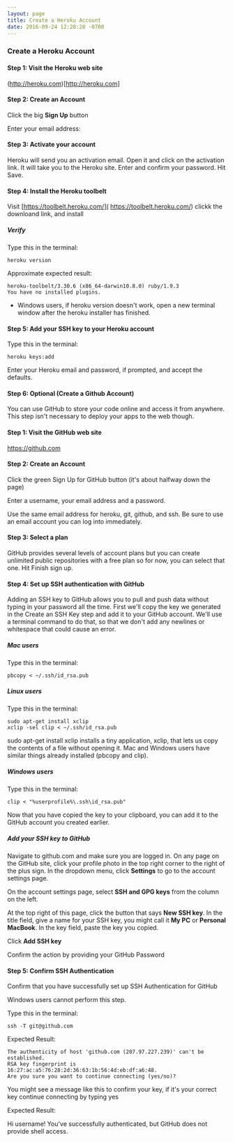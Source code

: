 ```yaml
---
layout: page
title: Create a Heroku Account
date: 2016-09-24 12:28:28 -0700
---
```


### Create a Heroku Account

#### Step 1: Visit the Heroku web site

(http://heroku.com)[http://heroku.com]

#### Step 2: Create an Account

Click the big **Sign Up** button

Enter your email address:

#### Step 3: Activate your account

Heroku will send you an activation email. Open it and click on the activation link. It will take you to the Heroku site. Enter and confirm your password. Hit Save.

#### Step 4: Install the Heroku toolbelt

Visit [https://toolbelt.heroku.com/]( https://toolbelt.heroku.com/) clickk the downloand link, and install

##### Verify

Type this in the terminal:

```
heroku version
```

Approximate expected result:

```
heroku-toolbelt/3.30.6 (x86_64-darwin10.8.0) ruby/1.9.3
You have no installed plugins.
```

* Windows users, if heroku version doesn't work, open a new terminal window after the heroku installer has finished.

#### Step 5: Add your SSH key to your Heroku account

Type this in the terminal:

```
heroku keys:add
```

Enter your Heroku email and password, if prompted, and accept the defaults.

#### Step 6: Optional (Create a Github Account)

You can use GitHub to store your code online and access it from anywhere. This step isn't necessary to deploy your apps to the web though.

#### Step 1: Visit the GitHub web site

https://github.com

#### Step 2: Create an Account

Click the green Sign Up for GitHub button (it's about halfway down the page)

Enter a username, your email address and a password.


Use the same email address for heroku, git, github, and ssh. Be sure to use an email account you can log into immediately.

#### Step 3: Select a plan
GitHub provides several levels of account plans but you can create unlimited public repositories with a free plan so for now, you can select that one. Hit Finish sign up.

#### Step 4: Set up SSH authentication with GitHub

Adding an SSH key to GitHub allows you to pull and push data without typing in your password all the time. First we'll copy the key we generated in the Create an SSH Key step and add it to your GitHub account. We'll use a terminal command to do that, so that we don't add any newlines or whitespace that could cause an error.

##### Mac users

Type this in the terminal:

```
pbcopy < ~/.ssh/id_rsa.pub
```

##### Linux users

Type this in the terminal:

```
sudo apt-get install xclip
xclip -sel clip < ~/.ssh/id_rsa.pub
```

sudo apt-get install xclip installs a tiny application, xclip, that lets us copy the contents of a file without opening it. Mac and Windows users have similar things already installed (pbcopy and clip).

##### Windows users

Type this in the terminal:

```
clip < "%userprofile%\.ssh\id_rsa.pub"
```

Now that you have copied the key to your clipboard, you can add it to the GitHub account you created earlier.

##### Add your SSH key to GitHub
Navigate to github.com and make sure you are logged in. On any page on the GitHub site, click your profile photo in the top right corner to the right of the plus sign. In the dropdown menu, click **Settings** to go to the account settings page.

On the account settings page, select **SSH and GPG keys** from the column on the left.

At the top right of this page, click the button that says **New SSH key**. In the title field, give a name for your SSH key, you might call it **My PC** or **Personal MacBook**. In the key field, paste the key you copied.

Click **Add SSH key**

Confirm the action by providing your GitHub Password

#### Step 5: Confirm SSH Authentication

Confirm that you have successfully set up SSH Authentication for GitHub

Windows users cannot perform this step.

Type this in the terminal:

```
ssh -T git@github.com
```
Expected Result:

```
The authenticity of host 'github.com (207.97.227.239)' can't be established.
RSA key fingerprint is 16:27:ac:a5:76:28:2d:36:63:1b:56:4d:eb:df:a6:48.
Are you sure you want to continue connecting (yes/no)?
```
You might see a message like this to confirm your key, if it's your correct key continue connecting by typing yes

Expected Result:

Hi username! You've successfully authenticated, but GitHub does not
provide shell access.
